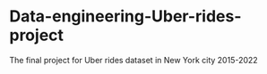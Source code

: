 # Data-engineering-Uber-rides-project
The final project for Uber rides dataset in New York city 2015-2022
